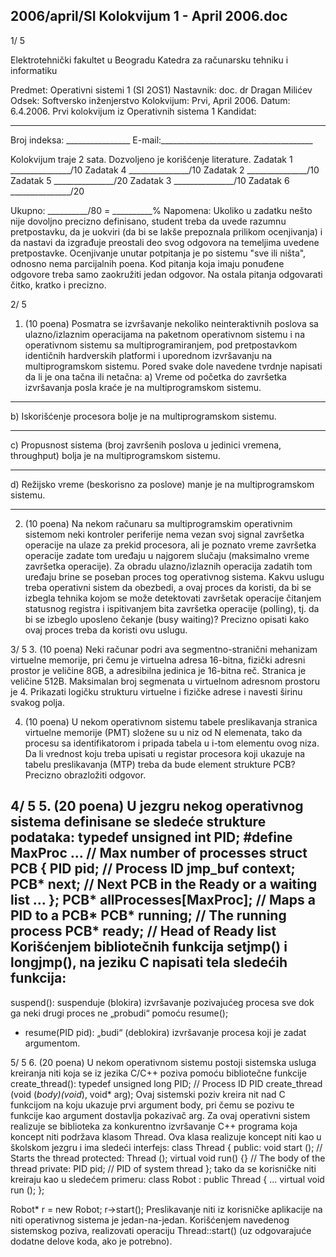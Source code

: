 2006/april/SI Kolokvijum 1 - April 2006.doc
--------------------------------------------------------------------------------


1/  5

Elektrotehnički fakultet u Beogradu
Katedra za računarsku tehniku i informatiku

Predmet: Operativni sistemi 1 (SI 2OS1)
Nastavnik: doc. dr Dragan Milićev
Odsek: Softversko inženjerstvo
Kolokvijum: Prvi, April 2006.
Datum: 6.4.2006.
Prvi kolokvijum iz Operativnih sistema 1
Kandidat:
 _____________________________________________________________
Broj indeksa: ________________ E-mail:______________________________________

Kolokvijum traje 2 sata. Dozvoljeno je korišćenje literature.
Zadatak 1 _______________/10 Zadatak 4 _______________/10
Zadatak 2 _______________/10 Zadatak 5 _______________/20
Zadatak 3 _______________/10 Zadatak 6 _______________/20

Ukupno: __________/80 = __________%
Napomena: Ukoliko u zadatku nešto nije dovoljno precizno definisano, student treba da
uvede razumnu pretpostavku, da je uokviri (da bi se lakše prepoznala prilikom ocenjivanja) i
da nastavi da izgrađuje preostali deo svog odgovora na temeljima uvedene pretpostavke.
Ocenjivanje unutar potpitanja je po sistemu "sve ili ništa", odnosno nema parcijalnih poena.
Kod pitanja koja imaju ponuđene odgovore treba samo zaokružiti jedan odgovor. Na ostala
pitanja odgovarati čitko, kratko i precizno.


2/  5
1. (10 poena)
Posmatra se izvršavanje nekoliko neinteraktivnih poslova sa ulazno/izlaznim operacijama na
paketnom operativnom sistemu i na operativnom sistemu sa multiprogramiranjem,  pod
pretpostavkom identičnih hardverskih platformi i uporednom izvršavanju na
multiprogramskom sistemu. Pored svake dole navedene tvrdnje napisati da li je ona tačna ili
netačna:
a) Vreme od početka do završetka izvršavanja posla kraće je na multiprogramskom sistemu.
____________________________________
b) Iskorišćenje procesora bolje je na multiprogramskom sistemu.
____________________________________
c)  Propusnost sistema (broj završenih poslova u jedinici vremena, throughput) bolja je na
multiprogramskom sistemu.
____________________________________
d)  Režijsko vreme (beskorisno za poslove) manje je na multiprogramskom sistemu.
____________________________________

2. (10 poena)
Na nekom računaru sa multiprogramskim operativnim sistemom neki kontroler periferije
nema vezan svoj signal završetka operacije na ulaze za prekid procesora, ali je poznato vreme
završetka operacije zadate tom uređaju u najgorem slučaju (maksimalno vreme završetka
operacije). Za obradu ulazno/izlaznih operacija zadatih tom uređaju brine se poseban proces
tog operativnog sistema. Kakvu uslugu treba operativni sistem da obezbedi, a ovaj proces da
koristi,  da bi se izbegla tehnika kojom se može detektovati završetak operacije čitanjem
statusnog registra i ispitivanjem bita završetka operacije (polling),  tj.   da bi se izbeglo
uposleno čekanje (busy waiting)? Precizno opisati kako ovaj proces treba da koristi ovu
uslugu.














3/  5
3. (10 poena)
Neki računar podri ava segmentno-stranični mehanizam virtuelne memorije,  pri čemu je
virtuelna adresa 16-bitna, fizički adresni prostor je veličine 8GB, a adresibilna jedinica je
16-bitna reč. Stranica je veličine 512B. Maksimalan broj segmenata u virtuelnom adresnom
prostoru je 4. Prikazati logičku strukturu virtuelne i fizičke adrese i navesti širinu svakog
polja.







4. (10 poena)
U nekom operativnom sistemu tabele preslikavanja stranica virtuelne memorije (PMT)
složene su u niz od N elemenata, tako da procesu sa identifikatorom i pripada tabela u i-tom
elementu ovog niza. Da li vrednost koju treba upisati u registar procesora koji ukazuje na
tabelu preslikavanja (MTP)  treba da bude element strukture PCB? Precizno obrazložiti
odgovor.

4/  5
5. (20 poena)
U jezgru nekog operativnog sistema definisane se sledeće strukture podataka:
typedef unsigned int PID;
#define MaxProc ... // Max number of processes
struct PCB {
  PID pid; // Process ID
  jmp_buf context;
  PCB* next;        // Next PCB in the Ready or a waiting list
  ...
};
PCB* allProcesses[MaxProc]; // Maps a PID to a PCB*
PCB* running; // The running process
PCB* ready;   // Head of Ready list
Korišćenjem bibliotečnih funkcija setjmp()  i longjmp(), na jeziku C napisati tela sledećih
funkcija:
-
suspend(): suspenduje (blokira) izvršavanje pozivajućeg procesa sve dok ga neki
drugi proces ne „probudi“ pomoću resume();
- resume(PID pid): „budi“ (deblokira) izvršavanje procesa koji je zadat argumentom.

5/  5
6. (20 poena)
U nekom operativnom sistemu postoji sistemska usluga kreiranja niti koja se iz jezika C/C++
poziva pomoću bibliotečne funkcije
create_thread():
typedef unsigned long PID;  // Process ID
PID create_thread (void (*body)(void*), void* arg);
Ovaj sistemski poziv kreira nit nad C funkcijom na koju ukazuje prvi argument body, pri
čemu se pozivu te funkcije kao argument dostavlja pokazivač arg.
Za ovaj operativni sistem realizuje se biblioteka za konkurentno izvršavanje C++ programa
koja koncept niti podržava klasom
Thread. Ova klasa realizuje koncept niti kao u školskom
jezgru i ima sledeći interfejs:
class Thread {
public:
  void start ();  // Starts the thread
protected:
  Thread ();
  virtual void run() {}  // The body of the thread
private:
  PID pid;  // PID of system thread
};
tako da se korisničke niti kreiraju kao u sledećem primeru:
class Robot : public Thread {
...
  virtual void run ();
};

Robot* r = new Robot;
r->start();
Preslikavanje niti iz korisničke aplikacije na niti operativnog sistema je jedan-na-jedan.
Korišćenjem navedenog sistemskog poziva,  realizovati operaciju
Thread::start() (uz
odgovarajuće dodatne delove koda, ako je potrebno).
